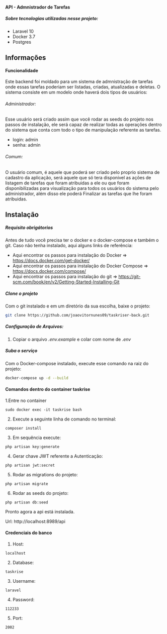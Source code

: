 #### API - Admnistrador de Tarefas

##### Sobre tecnologias utilizadas nesse projeto:
- Laravel 10
- Docker 3.7
- Postgres

## Informações

#### Funcionalidade
Este backend foi moldado para um sistema de admnistração de tarefas onde essas tarefas poderiam ser listadas, criadas, atualizadas e deletas.
O sistema consiste em um modelo onde haverá dois tipos de usuários:

###### Administrador: 
Esse usuário será criado assim que você rodar as seeds do projeto nos passos de instalação, ele será capaz de realizar todas as operações dentro do sistema que conta com todo o tipo de manipulação referente as tarefas.

- login: admin
- senha: admin

###### Comum: 
O usuário comum, é aquele que poderá ser criado pelo proprio sistema de cadastro da aplicação, será aquele que só tera disponivel as ações de listagem de tarefas que foram atribuidas a ele ou que foram disponibilizadas para visualização para todos os usuários do sistema pelo administrador, além disso ele poderá Finalizar as tarefas que lhe foram atribuidas.

## Instalação

##### Requisito obrigátorios
Antes de tudo você precisa ter o docker e o docker-compose e também o git.
Caso não tenha instalado, aqui alguns links de referência:
- Aqui encontrar os passos para instalação do Docker => https://docs.docker.com/get-docker/ 
- Aqui encontrar os passos para instalação do Docker Compose => https://docs.docker.com/compose/ 
- Aqui encontrar os passos para instalação do git => https://git-scm.com/book/en/v2/Getting-Started-Installing-Git

##### Clone o projeto
Com o git instalado e em um diretório da sua escolha, baixe o projeto:

```sh
git clone https://github.com/joaovitornunes09/taskriser-back.git
```

##### Configuração de Arquivos:

1. Copiar o arquivo *.env.example* e colar com nome de *.env*

##### Suba o serviço
Com o Docker-compose instalado, execute esse comando na raiz do projeto:


```sh
docker-compose up -d --build
```

#### Comandos dentro do container taskrise

1.Entre no container
```
sudo docker exec -it taskrise bash 
```

2. Execute a seguinte linha de comando no terminal:
```
composer install
```

3. Em sequência execute:
```
php artisan key:generate
```

4. Gerar chave JWT referente a Autenticação:
```
php artisan jwt:secret
```

5. Rodar as migrations do projeto:
```
php artisan migrate
```

6. Rodar as seeds do projeto:
```
php artisan db:seed
```

Pronto agora a api está instalada.

Url: http://localhost:8989/api

#### Credenciais do banco

1. Host: 
```
localhost
```
2. Database: 
```
taskrise
```
3. Username:
```
laravel
```
4. Password:
```
112233
```
5. Port:
```
2002
```


